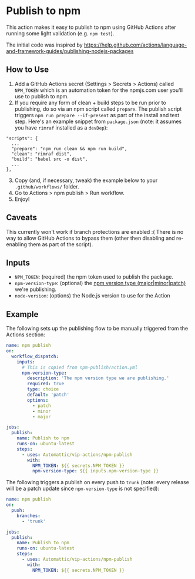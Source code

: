 # Publish to npm

This action makes it easy to publish to npm using GitHub Actions after running some light validation (e.g. `npm test`).

The initial code was inspired by https://help.github.com/actions/language-and-framework-guides/publishing-nodejs-packages

## How to Use

1. Add a GitHub Actions secret (Settings > Secrets > Actions) called `NPM_TOKEN` which is an automation token for the npmjs.com user you'll use to publish to npm.
2. If you require any form of clean + build steps to be run prior to publishing, do so via an npm script called `prepare`. The publish script triggers `npm run prepare --if-present` as part of the install and test step. Here's an example snippet from `package.json` (note: it assumes you have `rimraf` installed as a `devDep`):

```
"scripts": {
  ...
  "prepare": "npm run clean && npm run build",
  "clean": "rimraf dist",
  "build": "babel src -o dist",
  ...
},
```

3. Copy (and, if necessary, tweak) the example below to your `.github/workflows/` folder.
4. Go to Actions > npm publish > Run workflow.
5. Enjoy!

## Caveats

This currently won't work if branch protections are enabled :( There is no way to allow GitHub Actions to bypass them (other then disabling and re-enabling them as part of the script).

## Inputs

* `NPM_TOKEN`: (required) the npm token used to publish the package.
* `npm-version-type`: (optional) the [npm version type (major|minor|patch)](https://docs.npmjs.com/cli/v8/commands/npm-version) we're publishing.
* `node-version`: (options) the Node.js version to use for the Action

## Example

The following sets up the publishing flow to be manually triggered from the Actions section:

```yaml
name: npm publish
on:
  workflow_dispatch:
    inputs:
      # This is copied from npm-publish/action.yml
      npm-version-type:
        description: 'The npm version type we are publishing.'
        required: true
        type: choice
        default: 'patch'
        options:
          - patch
          - minor
          - major

jobs:
  publish:
    name: Publish to npm
    runs-on: ubuntu-latest
    steps:
      - uses: Automattic/vip-actions/npm-publish
        with:
          NPM_TOKEN: ${{ secrets.NPM_TOKEN }}
          npm-version-type: ${{ inputs.npm-version-type }}
```

The following triggers a publish on every push to `trunk` (note: every release will be a patch update since `npm-version-type` is not specified):

```yaml
name: npm publish
on:
  push:
    branches:
      - 'trunk'

jobs:
  publish:
    name: Publish to npm
    runs-on: ubuntu-latest
    steps:
      - uses: Automattic/vip-actions/npm-publish
        with:
          NPM_TOKEN: ${{ secrets.NPM_TOKEN }}
```
